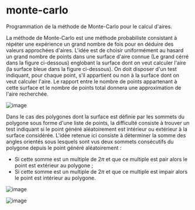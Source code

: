# monte-carlo
Programmation de la méthode de Monte-Carlo pour le calcul d'aires.

La méthode de Monte-Carlo est une méthode probabiliste consistant à répéter une expérience un grand nombre de fois pour en déduire des valeurs approchées d'aires.
L'idée est de choisir uniformément au hasard un grand nombre de points dans une surface d'aire connue (Le grand cérré dans la figure ci-dessous) englobant la surface dont on veut calculer l'aire (la surface bleue dans la figure ci-dessous).
On doit disposer d'un test indiquant, pour chaque point, s'il appartient ou non à la surface dont on veut calculer l'aire. Le rapport entre le nombre de points appartenant à cette surface et le nombre de points total donnera une approximation de l'aire recherchée. 

![image](https://user-images.githubusercontent.com/46868436/188307064-77272333-597c-4489-b02a-b25aae09f024.png)

Dans le cas des polygones dont la surface est définie par les sommets du polygone sous forme d'une liste de points, la difficulté consiste à trouver un test indiquant si le point généré aléatoirement est intérieur ou extérieur à la surface considérée. 
L'idée retenue ici consiste à déterminer la somme des angles orientés sous lesquels sont vus deux sommets consécutifs du polygone depuis le point généré aléatoirement : 
- Si cette somme est un multiple de $2\pi$ et que ce multiple est pair alors le point est extérieur au polygone ;
- Si cette somme est un multiple de $2\pi$ et que ce multiple est impair alors le point est intérieur au polygone.

![image](https://user-images.githubusercontent.com/46868436/188307241-9f0c8be1-f879-4885-8cb0-c5396e88ef4c.png)

![image](https://user-images.githubusercontent.com/46868436/188307271-082ab8d9-1e82-47a1-b9a6-638a2c064ff0.png)
